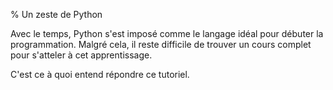 % Un zeste de Python

Avec le temps, Python s'est imposé comme le langage idéal pour débuter la programmation.
Malgré cela, il reste difficile de trouver un cours complet pour s'atteler à cet apprentissage.

C'est ce à quoi entend répondre ce tutoriel.
